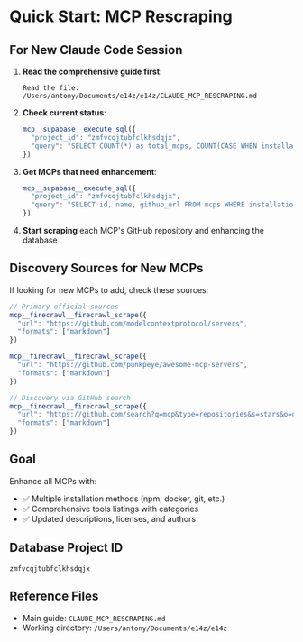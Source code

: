 # Quick Start: MCP Rescraping

## For New Claude Code Session

1. **Read the comprehensive guide first**:
   ```
   Read the file: /Users/antony/Documents/e14z/e14z/CLAUDE_MCP_RESCRAPING.md
   ```

2. **Check current status**:
   ```javascript
   mcp__supabase__execute_sql({
     "project_id": "zmfvcqjtubfclkhsdqjx",
     "query": "SELECT COUNT(*) as total_mcps, COUNT(CASE WHEN installation_methods IS NOT NULL AND jsonb_array_length(installation_methods) > 0 THEN 1 END) as enhanced_mcps FROM mcps;"
   })
   ```

3. **Get MCPs that need enhancement**:
   ```javascript
   mcp__supabase__execute_sql({
     "project_id": "zmfvcqjtubfclkhsdqjx", 
     "query": "SELECT id, name, github_url FROM mcps WHERE installation_methods IS NULL OR jsonb_array_length(installation_methods) = 0 ORDER BY name LIMIT 5;"
   })
   ```

4. **Start scraping** each MCP's GitHub repository and enhancing the database

## Discovery Sources for New MCPs
If looking for new MCPs to add, check these sources:
```javascript
// Primary official sources
mcp__firecrawl__firecrawl_scrape({
  "url": "https://github.com/modelcontextprotocol/servers",
  "formats": ["markdown"]
})

mcp__firecrawl__firecrawl_scrape({
  "url": "https://github.com/punkpeye/awesome-mcp-servers", 
  "formats": ["markdown"]
})

// Discovery via GitHub search
mcp__firecrawl__firecrawl_scrape({
  "url": "https://github.com/search?q=mcp&type=repositories&s=stars&o=desc",
  "formats": ["markdown"]
})
```

## Goal
Enhance all MCPs with:
- ✅ Multiple installation methods (npm, docker, git, etc.)
- ✅ Comprehensive tools listings with categories
- ✅ Updated descriptions, licenses, and authors

## Database Project ID
`zmfvcqjtubfclkhsdqjx`

## Reference Files
- Main guide: `CLAUDE_MCP_RESCRAPING.md`
- Working directory: `/Users/antony/Documents/e14z/e14z`